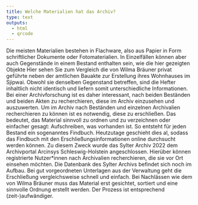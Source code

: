 ```yaml
---
title: Welche Materialien hat das Archiv?
type: text
outputs:
  - html
  - qrcode
---
```


Die meisten Materialien bestehen in Flachware, also aus Papier in Form schriftlicher Dokumente oder Fotomaterialien.
In Einzelfällen können aber auch Gegenstände in einem Bestand enthalten sein, wie die hier gezeigten Objekte
Hier sehen Sie zum Vergleich die von Wilma Bräuner privat geführte neben der amtlichen Bauakte zur Erstellung ihres Wohnhauses im Sjipwai. Obwohl sie denselben Gegenstand betreffen, sind die Hefter inhaltlich nicht identisch und liefern somit unterschiedliche Informationen. Bei einer Archivforschung ist es daher interessant, nach beiden Beständen und beiden Akten zu recherchieren, diese im Archiv einzusehen und auszuwerten.
Um im Archiv nach Beständen und einzelnen Archivalien recherchieren zu können ist es notwendig, diese zu erschließen. Das bedeutet, das Material sinnvoll zu ordnen und zu verzeichnen oder einfacher gesagt: Aufschreiben, was vorhanden ist. So entsteht für jeden Bestand ein sogenanntes Findbuch.
Heutzutage geschieht dies
al, sodass das Findbuch mit den Erschließungsinformationen online durchsucht werden können. Zu diesem Zweck wurde das Sylter Archiv 2022 dem Archivportal Arcinsys Schleswig-Holstein angeschlossen. Hierüber können registrierte Nutzer*innen nach Archivalien recherchieren, die sie vor Ort einsehen möchten. Die Datenbank des Sylter Archivs befindet sich noch im Aufbau.
Bei gut vorgeordneten Unterlagen aus der Verwaltung geht die Erschließung vergleichsweise schnell und einfach. Bei Nachlässen wie dem von Wilma Bräuner muss das Material erst gesichtet, sortiert und eine sinnvolle Ordnung erstellt werden. Der Prozess ist entsprechend (zeit-)aufwändiger.
